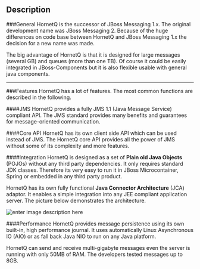 ## Description

###General
HornetQ is the successor of JBoss Messaging 1.x. The original development name was JBoss Messaging 2. Because of the huge differences on code base between HornetQ and JBoss Messaging 1.x the decision for a new name was made. 

The big advantage of HornetQ is that it is designed for large messages (several GB) and queues (more than one TB). Of course it could be easily integrated in JBoss-Components but it is also flexible usable with general java components. 


----------


###Features
HornetQ has a lot of features. The most common functions are described in the following.

####JMS
HornetQ provides a fully JMS 1.1 (Java Message Service) compliant API. The JMS standard provides many benefits and guarantees for message-oriented communication.

####Core API
HornetQ has its own client side API which can be used instead of JMS. The HornetQ core API provides all the power of JMS without some of its complexity and more features. 

####Integration
HornetQ is designed as a set of **Plain old Java Objects** (POJOs) without any third party dependencies. It only requires standard JDK classes. Therefore its very easy to run it in JBoss Microcontainer, Spring or embedded in any third party product. 

HornetQ has its own fully functional **Java Connector Architecture** (JCA) adaptor. It enables a simple integration into any JEE compliant application server. The picture below demonstrates the architecture.

![enter image description here][1]

####Performance
HornetQ provides message persistence using its own built-in, high performance journal. It uses automatically Linux Asynchronous IO (AIO) or as fall back Java NIO to run on any Java platform.

HornetQ can send and receive multi-gigabyte messages even the server is running with only 50MB of RAM. The developers tested messages up to 8GB.


  [1]: https://github.com/edlich/streamqueue/blob/master/HornetQ/images/hornetq_jee_application_server_integration.jpg